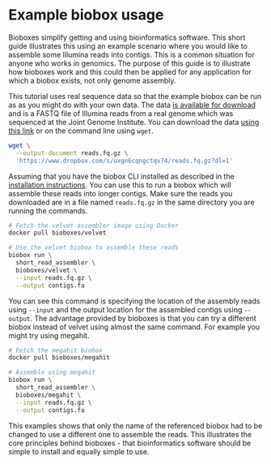 # Example biobox usage

Bioboxes simplify getting and using bioinformatics software. This short guide
illustrates this using an example scenario where you would like to assemble
some Illumina reads into contigs. This is a common situation for anyone who
works in genomics. The purpose of this guide is to illustrate how bioboxes work
and this could then be applied for any application for which a biobox exists,
not only genome assembly.

This tutorial uses real sequence data so that the example biobox can be run as
as you might do with your own data. The data [is available for download][data]
and is a FASTQ file of Illumina reads from a real genome which was sequenced at
the Joint Genome Institute. You can download the data [using this link][data]
or on the command line using `wget`.

[data]: https://www.dropbox.com/s/uxgn6cqngctqv74/reads.fq.gz?dl=1

~~~ bash
wget \
  --output-document reads.fq.gz \
  'https://www.dropbox.com/s/uxgn6cqngctqv74/reads.fq.gz?dl=1'
~~~

Assuming that you have the biobox CLI installed as described in the
[installation instructions][install]. You can use this to run a biobox which
will assemble these reads into longer contigs. Make sure the reads you
downloaded are in a file named `reads.fq.gz` in the same directory you are
running the commands.

[install]: /docs/how-to-install/

~~~ bash
# Fetch the velvet assembler image using Docker
docker pull bioboxes/velvet

# Use the velvet biobox to assemble these reads
biobox run \
  short_read_assembler \
  bioboxes/velvet \
  --input reads.fq.gz \
  --output contigs.fa
~~~

You can see this command is specifying the location of the assembly reads using
`--input` and the output location for the assembled contigs using `--output`.
The advantage provided by bioboxes is that you can try a different biobox
instead of velvet using almost the same command. For example you might try
using megahit.

~~~ bash
# Fetch the megahit biobox
docker pull bioboxes/megahit

# Assemble using megahit
biobox run \
  short_read_assembler \
  bioboxes/megahit \
  --input reads.fq.gz \
  --output contigs.fa
~~~

This examples shows that only the name of the referenced biobox had to be
changed to use a different one to assemble the reads. This illustrates the core
principles behind bioboxes - that bioinformatics software should be simple to
install and equally simple to use.

